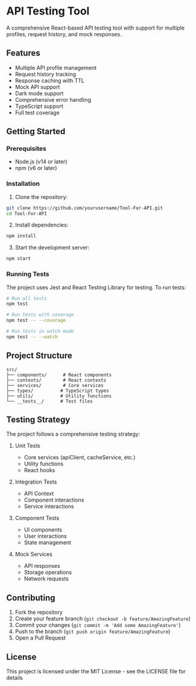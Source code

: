 # API Testing Tool

A comprehensive React-based API testing tool with support for multiple profiles, request history, and mock responses.

## Features

- Multiple API profile management
- Request history tracking
- Response caching with TTL
- Mock API support
- Dark mode support
- Comprehensive error handling
- TypeScript support
- Full test coverage

## Getting Started

### Prerequisites

- Node.js (v14 or later)
- npm (v6 or later)

### Installation

1. Clone the repository:
```bash
git clone https://github.com/yourusername/Tool-For-API.git
cd Tool-For-API
```

2. Install dependencies:
```bash
npm install
```

3. Start the development server:
```bash
npm start
```

### Running Tests

The project uses Jest and React Testing Library for testing. To run tests:

```bash
# Run all tests
npm test

# Run tests with coverage
npm test -- --coverage

# Run tests in watch mode
npm test -- --watch
```

## Project Structure

```
src/
├── components/      # React components
├── contexts/        # React contexts
├── services/        # Core services
├── types/          # TypeScript types
├── utils/          # Utility functions
└── __tests__/      # Test files
```

## Testing Strategy

The project follows a comprehensive testing strategy:

1. Unit Tests
   - Core services (apiClient, cacheService, etc.)
   - Utility functions
   - React hooks

2. Integration Tests
   - API Context
   - Component interactions
   - Service interactions

3. Component Tests
   - UI components
   - User interactions
   - State management

4. Mock Services
   - API responses
   - Storage operations
   - Network requests

## Contributing

1. Fork the repository
2. Create your feature branch (`git checkout -b feature/AmazingFeature`)
3. Commit your changes (`git commit -m 'Add some AmazingFeature'`)
4. Push to the branch (`git push origin feature/AmazingFeature`)
5. Open a Pull Request

## License

This project is licensed under the MIT License - see the LICENSE file for details
